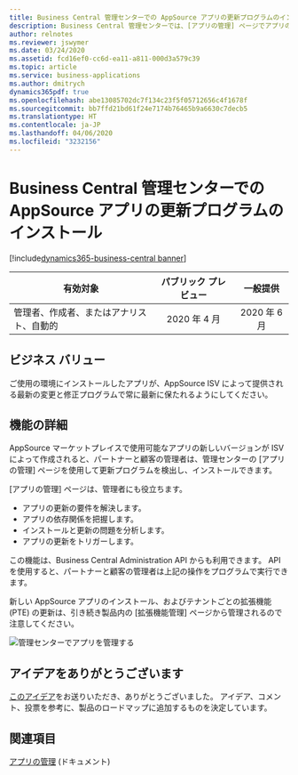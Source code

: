 ```yaml
---
title: Business Central 管理センターでの AppSource アプリの更新プログラムのインストール
description: Business Central 管理センターでは、[アプリの管理] ページでアプリの更新プログラムを検出してインストールできるようになりました。
author: relnotes
ms.reviewer: jswymer
ms.date: 03/24/2020
ms.assetid: fcd16ef0-cc6d-ea11-a811-000d3a579c39
ms.topic: article
ms.service: business-applications
ms.author: dmitrych
dynamics365pdf: true
ms.openlocfilehash: abe13085702dc7f134c23f5f05712656c4f1678f
ms.sourcegitcommit: bb7ffd21bd61f24e7174b76465b9a6630c7decb5
ms.translationtype: HT
ms.contentlocale: ja-JP
ms.lasthandoff: 04/06/2020
ms.locfileid: "3232156"
---
```

# <a name="installing-appsource-apps-updates-in-the-business-central-administration-center"></a>Business Central 管理センターでの AppSource アプリの更新プログラムのインストール
[!include[dynamics365-business-central banner](../includes/dynamics365-business-central.md)]

| 有効対象    |  パブリック プレビュー | 一般提供 | 
| ---------- | :----------: |:----------: |
|管理者、作成者、またはアナリスト、自動的|2020 年 4 月| 2020 年 6 月|


## <a name="business-value"></a>ビジネス バリュー
<!-- bv start -->
ご使用の環境にインストールしたアプリが、AppSource ISV によって提供される最新の変更と修正プログラムで常に最新に保たれるようにしてください。 
<!-- bv end -->



## <a name="feature-details"></a>機能の詳細
<!--feature detail start -->
AppSource マーケットプレイスで使用可能なアプリの新しいバージョンが ISV によって作成されると、パートナーと顧客の管理者は、管理センターの [アプリの管理] ページを使用して更新プログラムを検出し、インストールできます。

[アプリの管理] ページは、管理者にも役立ちます。

- アプリの更新の要件を解決します。
- アプリの依存関係を把握します。
- インストールと更新の問題を分析します。
- アプリの更新をトリガーします。

この機能は、Business Central Administration API からも利用できます。 API を使用すると、パートナーと顧客の管理者は上記の操作をプログラムで実行できます。

新しい AppSource アプリのインストール、およびテナントごとの拡張機能 (PTE) の更新は、引き続き製品内の [拡張機能管理] ページから管理されるので注意してください。
<!--feature detail end -->

![管理センターでアプリを管理する](media/manage-apps.png "管理センターでアプリを管理する")
<!-- Picture 1 -->








## <a name="thank-you-for-your-idea"></a>アイデアをありがとうございます
[このアイデア](https://experience.dynamics.com/ideas/idea/?ideaid=4a4fbd14-8446-ea11-b698-0003ff68992e)をお送りいただき、ありがとうございました。 アイデア、コメント、投票を参考に、製品のロードマップに追加するものを決定しています。

## <a name="see-also"></a>関連項目


<!--docs start-->
[アプリの管理](https://docs.microsoft.com/dynamics365/business-central/dev-itpro/administration/tenant-admin-center-manage-apps) (ドキュメント)
<!--docs end-->

